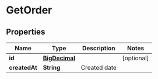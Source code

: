 # GetOrder

## Properties
Name | Type | Description | Notes
------------ | ------------- | ------------- | -------------
**id** | [**BigDecimal**](BigDecimal.md) |  |  [optional]
**createdAt** | **String** | Created date | 
